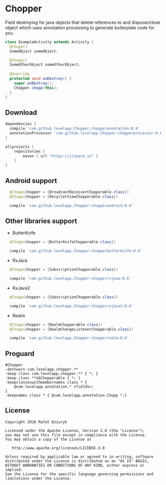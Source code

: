 Chopper
============

Field destroying for java objects that delete references to and dispose/close object which uses annotation processing to generate boilerplate
code for you.

```java
class ExampleActivity extends Activity {
  @Chopp() 
  SomeObject someObject;

  @Chopp() 
  SomeOtherObject someOtherObject;
  
  @Override
  protected void onDestroy() {
    super.onDestroy();
    Chopper.chopp(this);
  }
}
```

Download
--------

```groovy
dependencies {
  compile 'com.github.levelapp.Chopper:chopperannotation:0.6'
  annotationProcessor 'com.github.levelapp.Chopper:chopperprocessor:0.6'
}

allprojects {
    repositories {
        maven { url "https://jitpack.io" }
    }
}
```

Android support
--------
```java
  @Chopp(chopper = {BroadcastReceiverChopperable.class})
  @Chopp(chopper = {RecyclerViewChopperable.class})
```
```groovy
  compile 'com.github.levelapp.Chopper:chopperandroid:0.6'
```

Other libraries support
--------

* ButterKnife
```java
  @Chopp(chopper = {ButterKnifeChopperable.class})
```
```groovy
  compile 'com.github.levelapp.Chopper:chopperbutterknife:0.6'
```

* RxJava
```java
  @Chopp(chopper = {SubscriptionChopperable.class})
```
```groovy
  compile 'com.github.levelapp.Chopper:chopperrxjava:0.6'
```

* RxJava2
```java
  @Chopp(chopper = {SubscriptionChopperable.class})
```
```groovy
  compile 'com.github.levelapp.Chopper:chopperrxjava2:0.6'
```

* Realm
```java
  @Chopp(chopper = {RealmChopperable.class})
  @Chopp(chopper = {RealmChangeListenerChopperable.class})
```
```groovy
  compile 'com.github.levelapp.Chopper:chopperrealm:0.6'
```

Proguard
--------

```
#Chopper
-dontwarn com.levelapp.chopper.**
-keep class com.levelapp.chopper.** { *; }
-keep class **$$Chopperable { *; }
-keepclasseswithmembernames class * {
    @com.levelapp.annotation.* <fields>;
}
-keepnames class * { @com.levelapp.annotation.Chopp *;}
```

License
-------

    Copyright 2016 Rafał Dziuryk

    Licensed under the Apache License, Version 2.0 (the "License");
    you may not use this file except in compliance with the License.
    You may obtain a copy of the License at

       http://www.apache.org/licenses/LICENSE-2.0

    Unless required by applicable law or agreed to in writing, software
    distributed under the License is distributed on an "AS IS" BASIS,
    WITHOUT WARRANTIES OR CONDITIONS OF ANY KIND, either express or implied.
    See the License for the specific language governing permissions and
    limitations under the License.